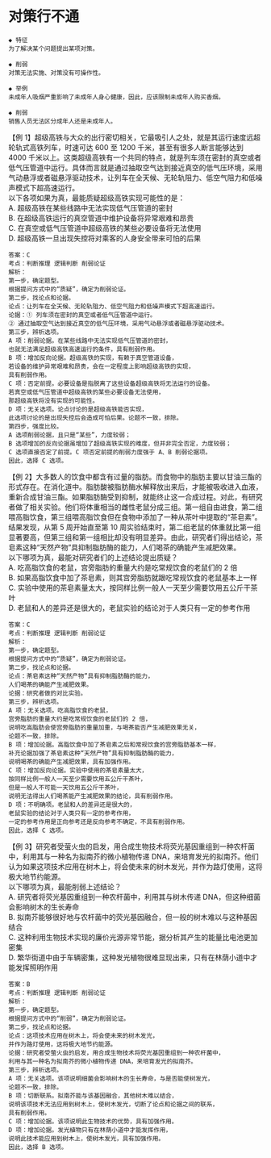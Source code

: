# 对策行不通

```
◆ 特征
为了解决某个问题提出某项对策。

◆ 削弱
对策无法实施、对策没有可操作性。
```

```
◆ 举例
未成年人吸烟严重影响了未成年人身心健康，因此，应该限制未成年人购买香烟。

◆ 削弱
销售人员无法区分成年人还是未成年人。
```

【例 1】超级高铁与大众的出行密切相关，它最吸引人之处，就是其运行速度远超轮轨式高铁列车，时速可达 600 至 1200 千米，甚至有很多人断言能够达到 4000 千米以上。这类超级高铁有一个共同的特点，就是列车须在密封的真空或者低气压管道中运行。具体而言就是通过抽取空气达到接近真空的低气压环境，采用气动悬浮或者磁悬浮驱动技术，让列车在全天候、无轮轨阻力、低空气阻力和低噪声模式下超高速运行。  
以下各项如果为真，最能质疑超级高铁实现可能性的是：  
A. 超级高铁在某些线路中无法实现低气压管道的密封  
B. 在超级高铁运行的真空管道中维护设备将异常艰难和昂贵  
C. 在真空或低气压管道中超级高铁的某些必要设备将无法使用  
D. 超级高铁一旦出现失控将对乘客的人身安全带来可怕的后果

```
答案：C
考点：判断推理 逻辑判断 削弱论证
解析：
第一步，确定题型。
根据提问方式中的“质疑”，确定为削弱论证。
第二步，找论点和论据。
论点：让列车在全天候、无轮轨阻力、低空气阻力和低噪声模式下超高速运行。
论据：① 列车须在密封的真空或者低气压管道中运行。
② 通过抽取空气达到接近真空的低气压环境，采用气动悬浮或者磁悬浮驱动技术。
第三步，辨析选项。
A 项：削弱论据。在某些线路中无法实现低气压管道的密封，
也就无法满足超级高铁高速运行的条件，具有削弱作用。
B 项：增加反向论据。超级高铁的实现，有赖于真空管道设备，
若设备的维护异常艰难和昂贵，会在一定程度上影响超级高铁的实现，
具有削弱作用。
C 项：否定前提。必要设备是指脱离了这些设备超级高铁将无法运行的设备。
若真空或低气压管道中超级高铁的某些必要设备无法使用，
那超级高铁将没有实现的可能性。
D 项：无关选项。论点讨论的是超级高铁能否实现，
此选项讨论的是出现失控后会造成可怕后果。论题不一致，排除。
第四步，强度比较。
A 选项削弱论据，且只是“某些”，力度较弱；
B 选项增加的反向论据虽增加了超级高铁实现的难度，但并非完全否定，力度较弱；
C 选项直接否定了前提。C 项否定前提的削弱力度强于 A、B 削弱论据项。
因此，选择 C 选项。
```

【例 2】大多数人的饮食中都含有过量的脂肪。而食物中的脂肪主要以甘油三酯的形式存在。在消化道中。脂肪酸被脂肪酶水解释放出来后，才能被吸收进入血液，重新合成甘油三酯。如果脂肪酶受到抑制，就能终止这一合成过程。对此，有研究者做了相关实验。他们将体重相当的雌性老鼠分成三组。第一组自由进食，第二组喂高脂饮食，第三组喂高脂饮食但在食物中添加了一种从茶叶中提取的“茶皂素”。结果发现，从第 5 周开始直至第 10 周实验结束时，第二组老鼠的体重就比第一组显著要高，但第三组和第一组相比却没有明显差异。由此，研究者们得出结论，茶皂素这种“天然产物”具抑制脂肪酶的能力，人们喝茶的确能产生减肥效果。  
以下哪项为真，最能对研究者们的上述结论提出质疑？  
A. 吃高脂饮食的老鼠，宫旁脂肪的重量大约是吃常规饮食的老鼠们的 2 倍  
B. 如果高脂饮食中加了茶皂素，则其宫旁脂肪就跟吃常规饮食的老鼠基本上一样  
C. 实验中使用的茶皂素量太大，按同样比例一般人一天至少需要饮用五公斤干茶叶  
D. 老鼠和人的差异还是很大的，老鼠实验的结论对于人类只有一定的参考作用

```
答案：C
考点：判断推理 逻辑判断 削弱论证
解析：
第一步，确定题型。
根据提问方式中的“质疑”，确定为削弱论证。
第二步，找论点和论据。
论点：茶皂素这种“天然产物”具有抑制脂肪酶的能力，
人们喝茶的确能产生减肥效果。
论据：研究者做的对比实验。
第三步，辨析选项。
A 项：无关选项。吃高脂饮食的老鼠，
宫旁脂肪的重量大约是吃常规饮食的老鼠们的 2 倍，
说明吃高脂肪会使宫旁脂肪的重量加重，与喝茶能否产生减肥效果无关，
论题不一致，排除。
B 项：增加论据。高脂饮食中加了茶皂素之后和常规饮食的宫旁脂肪基本一样，
补充论据加强了茶皂素这种“天然产物”具有抑制脂肪酶的能力，
说明喝茶的确能产生减肥效果，具有加强作用。
C 项：增加反向论据。实验中使用的茶皂素量太大，
按同样比例一般人一天至少需要饮用五公斤干茶叶，
但是一般人不可能一天饮用五公斤干茶叶，
说明无法得出人们喝茶能产生减肥效果的结论，具有削弱作用。
D 项：不明确项。老鼠和人的差异还是很大的，
老鼠实验的结论对于人类只有一定的参考作用，
一定的参考作用是正向参考还是反向参考不确定，不具有削弱作用。
因此，选择 C 选项。
```

【例 3】研究者受萤火虫的启发，用合成生物技术将荧光基因重组到一种农杆菌中，利用其与一种名为拟南芥的微小植物传递 DNA，来培育发光的拟南芥。他们认为如果这项技术应用在树木上，将会使未来的树木发光，并作为路灯使用，这将极大地节约能源。  
以下哪项为真，最能削弱上述结论？  
A. 研究者将荧光基因重组到一种农杆菌中，利用其与树木传递 DNA，但这种细菌会影响树木的生长寿命  
B. 拟南芥能够很好地与农杆菌中的荧光基因融合，但一般的树木难以与这种基因结合  
C. 这种利用生物技术实现的廉价光源非常节能，据分析其产生的能量比电池更加密集  
D. 繁华街道中由于车辆密集，这种发光植物很难显现出来，只有在林荫小道中才能发挥照明作用

```
答案：B
考点：判断推理 逻辑判断 削弱论证
解析：
第一步，确定题型。
根据提问方式中的“削弱”，确定为削弱论证。
第二步，找论点和论据。
论点：这项技术应用在树木上，将会使未来的树木发光，
并作为路灯使用，这将极大地节约能源。
论据：研究者受萤火虫的启发，用合成生物技术将荧光基因重组到一种农杆菌中，
利用与其一种名为拟南芥的微小植物传递 DNA，来培育发光的拟南芥。
第三步，辨析选项。
A 项：无关选项。该项说明细菌会影响树木的生长寿命，与是否能使树发光，
论题不一致，排除。
B 项：切断联系。拟南芥能与该基因融合，其他树木难以结合，
说明该项技术无法应用到树木上，使树木发光，切断了论点和论据之间的联系，
具有削弱作用。
C 项：增加论据。该项说明此生物技术的优势，具有加强作用。
D 项：增加论据。发光植物只有在林荫小道中才能发挥作用，
说明此技术能应用到树木上，使树木发光，具有加强作用。
因此，选择 B 选项。
```

